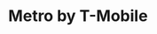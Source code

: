 ---
title: "Metro by T-Mobile"
url: /washington/metro-by-t-mobile-mount-pleasant-street-northwest/
shop: mobile phone
---